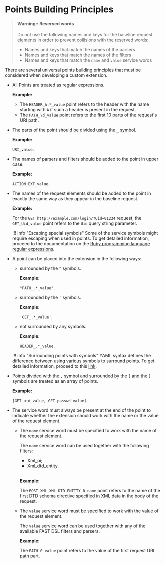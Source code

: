 [link-ruby]:        http://ruby-doc.org/core-2.6.1/doc/regexp_rdoc.html
[link-yaml]:        https://yaml.org/spec/1.2/spec.html

# Points Building Principles

> #### Warning:: Reserved words
> Do not use the following names and keys for the baseline request elements in order to prevent collisions with the reserved words:
> * Names and keys that match the names of the parsers
> * Names and keys that match the names of the filters
> * Names and keys that match the `name` and `value` service words 

There are several universal points building principles that must be considered when developing a custom extension.
*   All Points are treated as regular expressions.
    
    **Example:**
    *   The `HEADER_A.*_value` point refers to the header with the name starting with `A` if such a header is present in the request.
    *   The `PATH_\d_value` point refers to the first 10 parts of the request's URI path.



*   The parts of the point should be divided using the `_` symbol.
    
    **Example:** 
    
    `URI_value`.

*   The names of parsers and filters should be added to the point in upper case.
    
    **Example:** 
    
    `ACTION_EXT_value`.

*   The names of the request elements should be added to the point in exactly the same way as they appear in the baseline request.
    
    **Example:** 
    
    For the `GET http://example.com/login/?Uid=01234` request, the `GET_Uid_value` point refers to the `Uid` query string parameter.
    
    !!! info "Escaping special symbols"
        Some of the service symbols might require escaping when used in points. To get detailed information, proceed to the documentation on the [Ruby programming language regular expressions][link-ruby].

*   A point can be placed into the extension in the following ways:
    *   surrounded by the `"` symbols. 
        
        **Example:** 
        
        `"PATH_.*_value"`.
    
    *   surrounded by the `'` symbols. 
        
        **Example:** 
        
        `'GET_.*_value'`.
    
    *   not surrounded by any symbols. 
        
        **Example:** 
        
        `HEADER_.*_value`.
    
    !!! info "Surrounding points with symbols"
        YAML syntax defines the difference between using various symbols to surround points. To get detailed information, proceed to this [link][link-yaml].

*   Points divided with the `,` symbol and surrounded by the `[` and the `]` symbols are treated as an array of points. 
    
    **Example:** 
    
    `[GET_uid_value, GET_passwd_value]`.

*   The service word must always be present at the end of the point to indicate whether the extension should work with the name or the value of the request element. 
    *   The `name` service word must be specified to work with the name of the request element. 
        
        The `name` service word can be used together with the following filters:
        *   Xml_pi;
        *   Xml_dtd_entity.
<br><br>
        
        **Example:** 
        
        The `POST_XML_XML_DTD_ENTITY_0_name` point refers to the name of the first DTD schema directive specified in XML data in the body of the request.
    
    *   The `value` service word must be specified to work with the value of the request element.
        
        The `value` service word can be used together with any of the available FAST DSL filters and parsers.
        
        **Example:** 
        
        The `PATH_0_value` point refers to the value of the first request URI path part.